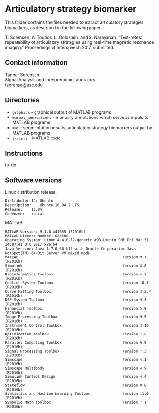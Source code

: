 Articulatory strategy biomarker
===============================

This folder contains the files needed to extract articulatory strategies biomarkers, as described in the following paper.  

T. Sorensen, A. Toutios, L. Goldstein, and S. Narayanan, “Test-retest repeatability of articulatory strategies using real-time magnetic resonance imaging.” Proceedings of Interspeech 2017, submitted.


Contact information
-------------------
Tanner Sorensen  
Signal Analysis and Interpretation Laboratory  
<tsorense@usc.edu>



Directories
-----------

- `graphics` - graphical output of MATLAB programs
- `manual_annotations` - manually annotations which serve as inputs to MATLAB programs
- `mat` - segmentation results, articulatory strategy biomarkers output by MATLAB programs
- `scripts` - MATLAB code


Instructions
------------

to-do


Software versions
-----------------

Linux distribution release:

    Distributor ID:	Ubuntu
    Description:	Ubuntu 16.04.2 LTS
    Release:	16.04
    Codename:	xenial

MATLAB

    MATLAB Version: 9.1.0.441655 (R2016b)
    MATLAB License Number: 623588
    Operating System: Linux 4.4.0-72-generic #93-Ubuntu SMP Fri Mar 31 14:07:41 UTC 2017 x86_64
    Java Version: Java 1.7.0_60-b19 with Oracle Corporation Java HotSpot(TM) 64-Bit Server VM mixed mode
    MATLAB                                                Version 9.1         (R2016b)
    Simulink                                              Version 8.8         (R2016b)
    Bioinformatics Toolbox                                Version 4.7         (R2016b)
    Control System Toolbox                                Version 10.1        (R2016b)
    Curve Fitting Toolbox                                 Version 3.5.4       (R2016b)
    DSP System Toolbox                                    Version 9.3         (R2016b)
    Financial Toolbox                                     Version 5.8         (R2016b)
    Image Processing Toolbox                              Version 9.5         (R2016b)
    Instrument Control Toolbox                            Version 3.10        (R2016b)
    Optimization Toolbox                                  Version 7.5         (R2016b)
    Parallel Computing Toolbox                            Version 6.9         (R2016b)
    Signal Processing Toolbox                             Version 7.3         (R2016b)
    Simscape                                              Version 4.1         (R2016b)
    Simscape Multibody                                    Version 4.9         (R2016b)
    Simulink Control Design                               Version 4.4         (R2016b)
    Stateflow                                             Version 8.8         (R2016b)
    Statistics and Machine Learning Toolbox               Version 11.0        (R2016b)
    Symbolic Math Toolbox                                 Version 7.1         (R2016b)
